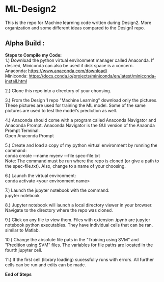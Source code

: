 # ML-Design2
This is the repo for Machine learning code written during Design2. More organization and some different ideas compared to the Design1 repo. 

## Alpha Build : 

**Steps to Compile my Code:**  
1.) Download the python virtual environment manager called Anaconda. If desired, Miniconda can also be used if disk space is a concern.   
Anaconda: https://www.anaconda.com/download/  
Miniconda: https://docs.conda.io/projects/miniconda/en/latest/miniconda-install.html  

2.) Clone this repo into a directory of your choosing. 

3.) From the Design 1 repo "Machine Learning" download only the pictures. These pictures are used for training the ML model. Some of the same pictures are used to test the model's prediction as well.   

4.) Anaconda should come with a program called Anaconda Navigator and Anaconda Prompt. Anaconda Navigator is the GUI version of the Anaonda Prompt Terminal.  
Open Anaconda Prompt

5.) Create and load a copy of my python virtual environment by running the command:  
conda create --name myenv --file spec-file.txt  
Note: The command must be run where the repo is cloned (or give a path to the spec-file.txt). Also, change <myenv> to a name of your choosing.  

6.) Launch the virtual environment:  
conda activate \<your environment name>

7.) Launch the jupyter notebook with the command:  
jupyter notebook  

8.) Jupyter notebook will launch a local directory viewer in your browser. Navigate to the directory where the repo was cloned.  

9.) Click on any file to view them. Files with extension .ipynb are jupyter notebook python executables. They have individual cells that can be ran, similar to Matlab.  

10.) Change the absolute file pats in the "Training using SVM" and "Predition using SVM" files. The variables for file paths are located in the fourth jupyter cell.  

11.) If the first cell (library loading) sucessfully runs with errors. All further cells can be run and edits can be made. 

**End of Steps**  




